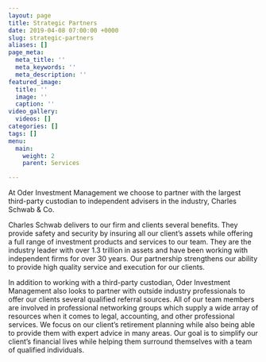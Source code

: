 ```yaml
---
layout: page
title: Strategic Partners
date: 2019-04-08 07:00:00 +0000
slug: strategic-partners
aliases: []
page_meta:
  meta_title: ''
  meta_keywords: ''
  meta_description: ''
featured_image:
  title: ''
  image: ''
  caption: ''
video_gallery:
  videos: []
categories: []
tags: []
menu:
  main:
    weight: 2
    parent: Services

---
```

At Oder Investment Management we choose to partner with the largest third-party custodian to independent advisers in the industry, Charles Schwab & Co.

Charles Schwab delivers to our firm and clients several benefits. They provide safety and security by insuring all our client’s assets while offering a full range of investment products and services to our team. They are the industry leader with over 1.3 trillion in assets and have been working with independent firms for over 30 years. Our partnership strengthens our ability to provide high quality service and execution for our clients.

In addition to working with a third-party custodian, Oder Investment Management also looks to partner with outside industry professionals to offer our clients several qualified referral sources. All of our team members are involved in professional networking groups which supply a wide array of resources when it comes to legal, accounting, and other professional services. We focus on our client’s retirement planning while also being able to provide them with expert advice in many areas. Our goal is to simplify our client’s financial lives while helping them surround themselves with a team of qualified individuals.